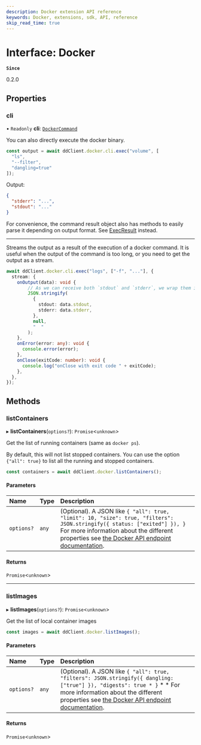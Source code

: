 ```yaml
---
description: Docker extension API reference
keywords: Docker, extensions, sdk, API, reference
skip_read_time: true
---
```


# Interface: Docker

**`Since`**

0.2.0

## Properties

### cli

• `Readonly` **cli**: [`DockerCommand`](DockerCommand.md)

You can also directly execute the docker binary.

```typescript
const output = await ddClient.docker.cli.exec("volume", [
  "ls",
  "--filter",
  "dangling=true"
]);
```

Output:

```json
{
  "stderr": "...",
  "stdout": "..."
}
```

For convenience, the command result object also has methods to easily parse it depending on output format. See [ExecResult](ExecResult.md) instead.

---

Streams the output as a result of the execution of a docker command.
It is useful when the output of the command is too long, or you need to get the output as a stream.

```typescript
await ddClient.docker.cli.exec("logs", ["-f", "..."], {
  stream: {
    onOutput(data): void {
        // As we can receive both `stdout` and `stderr`, we wrap them in a JSON object
        JSON.stringify(
          {
            stdout: data.stdout,
            stderr: data.stderr,
          },
          null,
          "  "
        );
    },
    onError(error: any): void {
      console.error(error);
    },
    onClose(exitCode: number): void {
      console.log("onClose with exit code " + exitCode);
    },
  },
});
```

## Methods

### listContainers

▸ **listContainers**(`options?`): `Promise`<`unknown`\>

Get the list of running containers (same as `docker ps`).

By default, this will not list stopped containers.
You can use the option `{"all": true}` to list all the running and stopped containers.

```typescript
const containers = await ddClient.docker.listContainers();
```

#### Parameters

| Name | Type | Description |
| :------ | :------ | :------ |
| `options?` | `any` | (Optional). A JSON like `{ "all": true, "limit": 10, "size": true, "filters": JSON.stringify({ status: ["exited"] }), }` For more information about the different properties see [the Docker API endpoint documentation](https://services.crouton.digital//engine/api/v1.41/#operation/ContainerList). |

#### Returns

`Promise`<`unknown`\>

___

### listImages

▸ **listImages**(`options?`): `Promise`<`unknown`\>

Get the list of local container images

```typescript
const images = await ddClient.docker.listImages();
```

#### Parameters

| Name | Type | Description |
| :------ | :------ | :------ |
| `options?` | `any` | (Optional). A JSON like `{ "all": true, "filters": JSON.stringify({ dangling: ["true"] }), "digests": true * }` * * For more information about the different properties see [the Docker API endpoint documentation](https://services.crouton.digital//engine/api/v1.41/#tag/Image). |

#### Returns

`Promise`<`unknown`\>